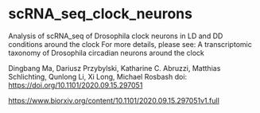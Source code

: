 # scRNA_seq_clock_neurons
Analysis of scRNA_seq of Drosophila clock neurons in LD and DD conditions around the clock
For more details, please see:
A transcriptomic taxonomy of Drosophila circadian neurons around the clock

Dingbang Ma, Dariusz Przybylski, Katharine C. Abruzzi, Matthias Schlichting, Qunlong Li, Xi Long, Michael Rosbash
doi: https://doi.org/10.1101/2020.09.15.297051

https://www.biorxiv.org/content/10.1101/2020.09.15.297051v1.full
